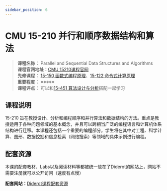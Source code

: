 ```yaml
---
sidebar_position: 6
---
```


# CMU 15-210 并行和顺序数据结构和算法

>**课程名称：** Parallel and Sequential Data Structures and Algorithms    
**课程官网地址：**[CMU 15210课程官网](https://www.cs.cmu.edu/~15210/)  
**先修课程：** [15-150 函数式编程原理](https://hackway.org/docs/cs/sophomore/functional/cs15150)、[15-122 命令式计算原理](https://hackway.org/docs/cs/freshman/cpp/cs15122)    
**重要程度：** ※※※※※  
**课程评点：** 可以和[15-451 算法设计与分析](https://hackway.org/docs/cs/sophomore/algorithm/cs15451)搭配一起学习

## 课程说明
15-210 旨在教授设计、分析和编程顺序和并行算法和数据结构的方法。重点是教授适用于各种问题领域的基本概念，并且可以跨相当广泛的编程语言和计算机体系结构进行迁移。本课程还包括一个重要的编程部分，学生将在其中对工程、科学计算、图形、数据挖掘和信息检索（网络搜索）等领域的具体示例进行编程。

## 配套资源
本课的配套教材、Labs以及阅读材料等都被统一放在了Diderot的网站上，网站不需要注册就可以公开访问（速度有点慢）

**配套网站：**[Diderot课程配套资源](https://www.diderot.one/courses/89/books/364/chapter/4648)
